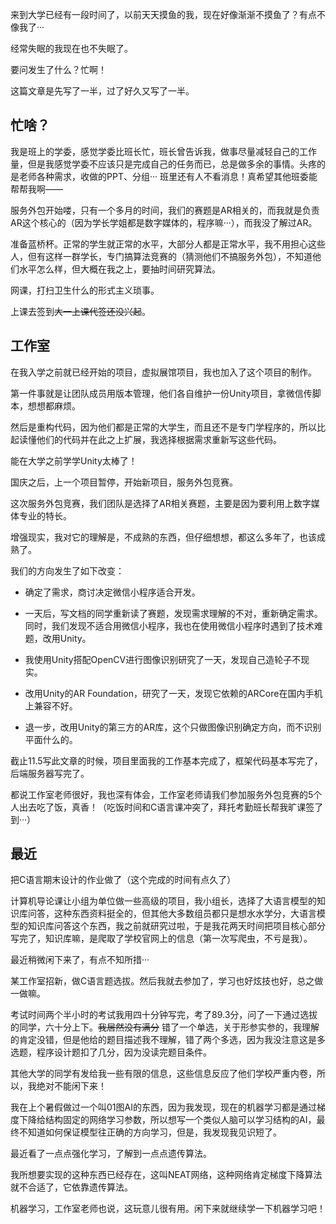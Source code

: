 来到大学已经有一段时间了，以前天天摸鱼的我，现在好像渐渐不摸鱼了？有点不像我了···



经常失眠的我现在也不失眠了。



要问发生了什么？忙啊！



这篇文章是先写了一半，过了好久又写了一半。



## 忙啥？



我是班上的学委，感觉学委比班长忙，班长曾告诉我，做事尽量减轻自己的工作量，但是我感觉学委不应该只是完成自己的任务而已，总是做多余的事情。头疼的是老师各种需求，收做的PPT、分组··· 班里还有人不看消息！真希望其他班委能帮帮我啊——



服务外包开始喽，只有一个多月的时间，我们的赛题是AR相关的，而我就是负责AR这个核心的（因为学长学姐都是数字媒体的，程序嘛···），而我没了解过AR。



准备蓝桥杯。正常的学生就正常的水平，大部分人都是正常水平，我不用担心这些人，但有这样一群学长，专门搞算法竞赛的（猜测他们不搞服务外包），不知道他们水平怎么样，但大概在我之上，要抽时间研究算法。



网课，打扫卫生什么的形式主义琐事。



上课去签到~~大一上课代签还没兴起~~。



## 工作室



在我入学之前就已经开始的项目，虚拟展馆项目，我也加入了这个项目的制作。



第一件事就是让团队成员用版本管理，他们各自维护一份Unity项目，拿微信传脚本，想想都麻烦。



然后是重构代码，因为他们都是正常的大学生，而且还不是专门学程序的，所以比起读懂他们的代码并在此之上扩展，我选择根据需求重新写这些代码。



能在大学之前学学Unity太棒了！



国庆之后，上一个项目暂停，开始新项目，服务外包竞赛。



这次服务外包竞赛，我们团队是选择了AR相关赛题，主要是因为要利用上数字媒体专业的特长。



增强现实，我对它的理解是，不成熟的东西，但仔细想想，都这么多年了，也该成熟了。



我们的方向发生了如下改变：



- 确定了需求，商讨决定微信小程序适合开发。

- 一天后，写文档的同学重新读了赛题，发现需求理解的不对，重新确定需求。同时，我们发现不适合用微信小程序，我也在使用微信小程序时遇到了技术难题，改用Unity。

- 我使用Unity搭配OpenCV进行图像识别研究了一天，发现自己造轮子不现实。

- 改用Unity的AR Foundation，研究了一天，发现它依赖的ARCore在国内手机上兼容不好。

- 退一步，改用Unity的第三方的AR库，这个只做图像识别确定方向，而不识别平面什么的。
  
  

截止11.5写此文章的时候，项目里面我的工作基本完成了，框架代码基本写完了，后端服务器写完了。



都说工作室老师很好，我也深有体会，工作室老师请我们参加服务外包竞赛的5个人出去吃了饭，真香！（吃饭时间和C语言课冲突了，拜托考勤班长帮我旷课签了到···）



## 最近



把C语言期末设计的作业做了（这个完成的时间有点久了）



计算机导论课让小组为单位做一些高级的项目，我小组长，选择了大语言模型的知识库问答，这种东西资料挺全的，但其他大多数组员都只是想水水学分，大语言模型的知识库问答这个东西，我之前就研究过啦，于是我花两天时间把项目核心部分写完了，知识库嘛，是爬取了学校官网上的信息（第一次写爬虫，不亏是我）。



最近稍微闲下来了，有点不知所措···



某工作室招新，做C语言题选拔。然后我就去参加了，学习也好炫技也好，总之做一做嘛。

考试时间两个半小时的考试我用四十分钟写完，考了89.3分，问了一下通过选拔的同学，六十分上下。~~我居然没有满分~~ 错了一个单选，关于形参实参的，我理解的肯定没错，但是他给的题目描述我不理解，错了两个多选，因为我没注意这是多选题，程序设计题扣了几分，因为没读完题目条件。



其他大学的同学有发给我一些有限的信息，这些信息反应了他们学校严重内卷，所以，我绝对不能闲下来！



我在上个暑假做过一个叫01图AI的东西，因为我发现，现在的机器学习都是通过梯度下降给结构固定的网络学习参数，所以想写一个类似人脑可以学习结构的AI，最终不知道如何保证模型往正确的方向学习，但是，我发现我见识短了。

最近看了一点点强化学习，了解到一点点遗传算法。

我所想要实现的这种东西已经存在，这叫NEAT网络，这种网络肯定梯度下降算法就不合适了，它依靠遗传算法。



机器学习，工作室老师也说，这玩意儿很有用。闲下来就继续学一下机器学习吧！


